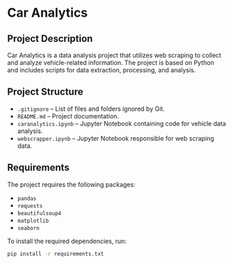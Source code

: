# Car Analytics

## Project Description
Car Analytics is a data analysis project that utilizes web scraping to collect and analyze vehicle-related information. The project is based on Python and includes scripts for data extraction, processing, and analysis.

## Project Structure

- `.gitignore` – List of files and folders ignored by Git.
- `README.md` – Project documentation.
- `caranalytics.ipynb` – Jupyter Notebook containing code for vehicle data analysis.
- `webscrapper.ipynb` – Jupyter Notebook responsible for web scraping data.

## Requirements
The project requires the following packages:

- `pandas`
- `requests`
- `beautifulsoup4`
- `matplotlib`
- `seaborn`

To install the required dependencies, run:
```bash
pip install -r requirements.txt
```
